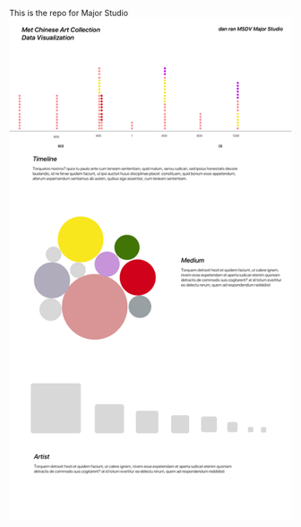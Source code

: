 This is the repo for Major Studio
![sketch](https://github.com/shuvitRan/MajorStudio1/blob/master/ProjectSketch/Sketch2P1.jpg)
